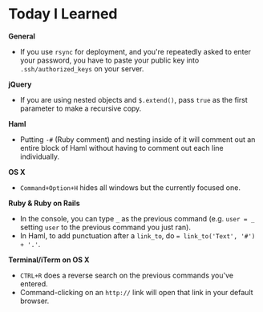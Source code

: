Today I Learned
===============

**General**

- If you use `rsync` for deployment, and you're repeatedly asked to enter your password, you have to paste your public key into `.ssh/authorized_keys` on your server.

**jQuery**

- If you are using nested objects and `$.extend()`, pass `true` as the first parameter to make a recursive copy.

**Haml**

- Putting `-#` (Ruby comment) and nesting inside of it will comment out an entire block of Haml without having to comment out each line individually.

**OS X**

- `Command+Option+H` hides all windows but the currently focused one.

**Ruby & Ruby on Rails**

- In the console, you can type `_` as the previous command (e.g. `user = _` setting `user` to the previous command you just ran).
- In Haml, to add punctuation after a `link_to`, do `= link_to('Text', '#') + '.'`.

**Terminal/iTerm on OS X**

- `CTRL+R` does a reverse search on the previous commands you've entered.
- Command-clicking on an `http://` link will open that link in your default browser.
